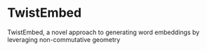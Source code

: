 # TwistEmbed
TwistEmbed, a novel approach to generating word embeddings by leveraging non-commutative geometry
